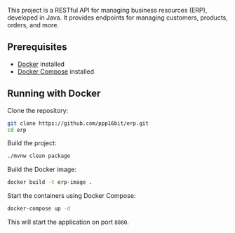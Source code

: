 This project is a RESTful API for managing business resources (ERP), developed in Java. It provides endpoints for managing customers, products, orders, and more.

## Prerequisites

- [Docker](https://www.docker.com/get-started) installed
- [Docker Compose](https://docs.docker.com/compose/install/) installed

## Running with Docker

Clone the repository:

   ```bash
   git clone https://github.com/ppp16bit/erp.git
   cd erp
   ```

Build the project:

   ```bash
   ./mvnw clean package
   ```

Build the Docker image:

   ```bash
   docker build -t erp-image .
   ```

Start the containers using Docker Compose:

   ```bash
   docker-compose up -d
   ```

   This will start the application on port `8080`.